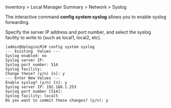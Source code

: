 <!-- 5.4 -->

<div class='ucc' />Inventory > Local Manager Summary > Network > Syslog</div>

The interactive command **config system syslog** allows you to enable syslog forwarding.

Specify the server IP address and port number, and select the syslog facility to write to (such as local1, local2, etc).

```
[admin@UplogixLM]# config system syslog
--- Existing  Values ---
Syslog enabled: no
Syslog server IP: 
Syslog port number: 514
Syslog facility: 
Change these? (y/n) [n]: y
--- Enter New Values ---
Enable syslog? (y/n) [n]: y
Syslog server IP: 192.168.1.253
Syslog port number [514]: 
Syslog facility: local5
Do you want to commit these changes? (y/n): y
```